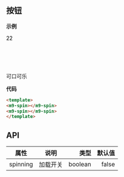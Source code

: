 ## 按钮

**示例**
<m9-spin :spinning="true">
  <div style="width: 100px; height: 100px;color: black;">22</div>
</m9-spin>
<m9-spin>
<m9-button :spinning="true" type="main">可口可乐</m9-button>
</m9-spin>

<!-- <m9-spin size="small"></m9-spin> -->
**代码**

```html
<template>
<m9-spin></m9-spin>
<m9-spin></m9-spin>
</template>
```

## API

| 属性     | 说明       | 类型    | 默认值  |
| ---------|:----------:| -------:| ------:|
| spinning | 加载开关   | boolean |  false |
